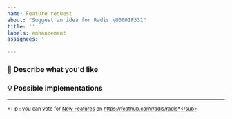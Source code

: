 ```yaml
---
name: Feature request
about: "Suggest an idea for Radis \U0001F331"
title: ''
labels: enhancement
assignees: ''

---
```


### 🎯 Describe what you'd like
<!--- A clear and concise description of what you want to happen. -->

### 💡 Possible implementations
<!--- Not obligatory, but suggest an idea for implementing addition or change -->






---

<sub>*Tip : you can vote for [New Features](https://github.com/radis/radis/issues/79) on https://feathub.com/radis/radis*</sub>
